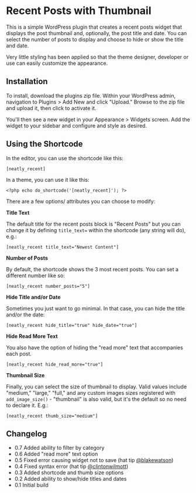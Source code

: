 Recent Posts with Thumbnail
===========================

This is a simple WordPress plugin that creates a recent posts widget that displays the post thumbnail and, optionally, the post title and date. You can select the number of posts to display and choose to hide or show the title and date.

Very little styling has been applied so that the theme designer, developer or use can easily customize the appearance.


Installation
------------
To install, download the plugins zip file. Within your WordPress admin, navigation to Plugins > Add New and click "Upload." Browse to the zip file and upload it, then click to activate it.

You'll then see a new widget in your Appearance > Widgets screen. Add the widget to your sidebar and configure and style as desired.


Using the Shortcode
----------------
In the editor, you can use the shortcode like this:

    [neatly_recent]

In a theme, you can use it like this:

    <?php echo do_shortcode('[neatly_recent]'); ?>

There are a few options/ attributes you can choose to modify:

**Title Text**

The default title for the recent posts block is "Recent Posts" but you can change it by defining `title_text=` within the shortcode (any string will do), e.g.:

    [neatly_recent title_text="Newest Content"]
    
**Number of Posts**

By default, the shortcode shows the 3 most recent posts. You can set a different number like so:

    [neatly_recent number_posts="5"]

**Hide Title and/or Date**

Sometimes you just want to go minimal. In that case, you can hide the title and/or the date:

    [neatly_recent hide_title="true" hide_date="true"]

**Hide Read More Text**

You also have the option of hiding the "read more" text that accompanies each post.

    [neatly_recent hide_read_more="true"]

**Thumbnail Size**

Finally, you can select the size of thumbnail to display. Valid values include "medium," "large," "full," and any custom images sizes registered with `add_image_size()` - "thumbnail" is also valid, but it's the default so no need to declare it. E.g.:

    [neatly_recent thumb_size="medium"]



Changelog
------------

* 0.7 Added ability to filter by category
* 0.6 Added "read more" text option
* 0.5 Fixed error causing widget not to save (hat tip [@blakewatson](https://twitter.com/blakewatson))
* 0.4 Fixed syntax error (hat tip [@clintonwilmott](http://twitter.com/clintonwilmott))
* 0.3 Added shortcode and thumb size options
* 0.2 Added ability to show/hide titles and dates
* 0.1 Initial build